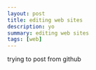 ```yaml
---
layout: post
title: editing web sites
description: yo
summary: editing web sites
tags: [web]
---
```


trying to post from github 
